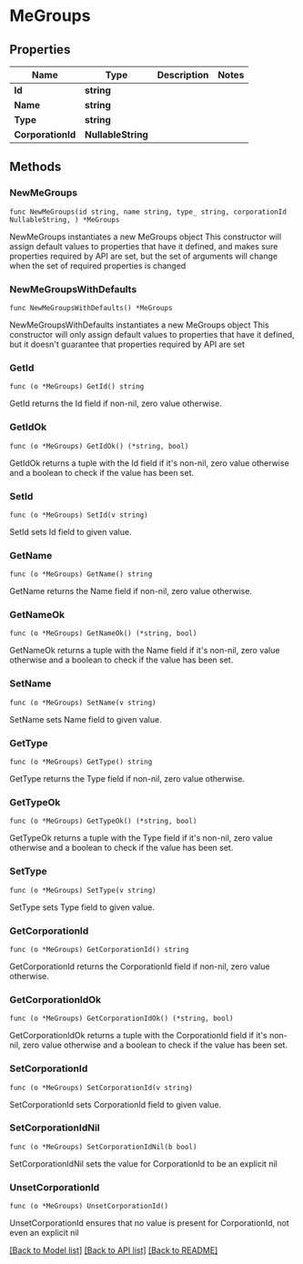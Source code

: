 # MeGroups

## Properties

Name | Type | Description | Notes
------------ | ------------- | ------------- | -------------
**Id** | **string** |  | 
**Name** | **string** |  | 
**Type** | **string** |  | 
**CorporationId** | **NullableString** |  | 

## Methods

### NewMeGroups

`func NewMeGroups(id string, name string, type_ string, corporationId NullableString, ) *MeGroups`

NewMeGroups instantiates a new MeGroups object
This constructor will assign default values to properties that have it defined,
and makes sure properties required by API are set, but the set of arguments
will change when the set of required properties is changed

### NewMeGroupsWithDefaults

`func NewMeGroupsWithDefaults() *MeGroups`

NewMeGroupsWithDefaults instantiates a new MeGroups object
This constructor will only assign default values to properties that have it defined,
but it doesn't guarantee that properties required by API are set

### GetId

`func (o *MeGroups) GetId() string`

GetId returns the Id field if non-nil, zero value otherwise.

### GetIdOk

`func (o *MeGroups) GetIdOk() (*string, bool)`

GetIdOk returns a tuple with the Id field if it's non-nil, zero value otherwise
and a boolean to check if the value has been set.

### SetId

`func (o *MeGroups) SetId(v string)`

SetId sets Id field to given value.


### GetName

`func (o *MeGroups) GetName() string`

GetName returns the Name field if non-nil, zero value otherwise.

### GetNameOk

`func (o *MeGroups) GetNameOk() (*string, bool)`

GetNameOk returns a tuple with the Name field if it's non-nil, zero value otherwise
and a boolean to check if the value has been set.

### SetName

`func (o *MeGroups) SetName(v string)`

SetName sets Name field to given value.


### GetType

`func (o *MeGroups) GetType() string`

GetType returns the Type field if non-nil, zero value otherwise.

### GetTypeOk

`func (o *MeGroups) GetTypeOk() (*string, bool)`

GetTypeOk returns a tuple with the Type field if it's non-nil, zero value otherwise
and a boolean to check if the value has been set.

### SetType

`func (o *MeGroups) SetType(v string)`

SetType sets Type field to given value.


### GetCorporationId

`func (o *MeGroups) GetCorporationId() string`

GetCorporationId returns the CorporationId field if non-nil, zero value otherwise.

### GetCorporationIdOk

`func (o *MeGroups) GetCorporationIdOk() (*string, bool)`

GetCorporationIdOk returns a tuple with the CorporationId field if it's non-nil, zero value otherwise
and a boolean to check if the value has been set.

### SetCorporationId

`func (o *MeGroups) SetCorporationId(v string)`

SetCorporationId sets CorporationId field to given value.


### SetCorporationIdNil

`func (o *MeGroups) SetCorporationIdNil(b bool)`

 SetCorporationIdNil sets the value for CorporationId to be an explicit nil

### UnsetCorporationId
`func (o *MeGroups) UnsetCorporationId()`

UnsetCorporationId ensures that no value is present for CorporationId, not even an explicit nil

[[Back to Model list]](../README.md#documentation-for-models) [[Back to API list]](../README.md#documentation-for-api-endpoints) [[Back to README]](../README.md)


